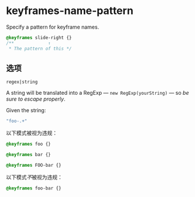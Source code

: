 # keyframes-name-pattern

Specify a pattern for keyframe names.

```css
@keyframes slide-right {}
/**             ↑
 * The pattern of this */
```

## 选项

`regex|string`

A string will be translated into a RegExp — `new RegExp(yourString)` — so *be
sure to escape properly*.

Given the string:

```js
"foo-.+"
```

以下模式被视为违规：

```css
@keyframes foo {}
```

```css
@keyframes bar {}
```

```css
@keyframes FOO-bar {}
```

以下模式*不*被视为违规：

```css
@keyframes foo-bar {}
```
